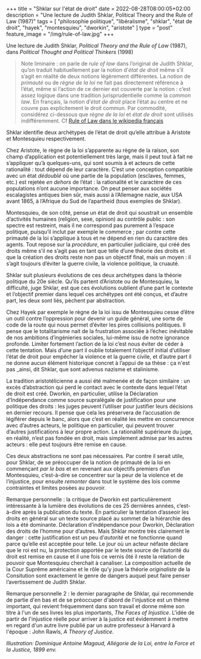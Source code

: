 +++
title = "Shklar sur l'état de droit"
date = 2022-08-28T08:00:05+02:00
description = "Une lecture de Judith Shklar, Political Theory and the Rule of Law (1987)"
tags = [ "philosophie politique", "libéralisme", "shklar", "état de droit", "hayek", "montesquieu", "dworkin", "aristote" ]
type = "post"
feature_image = "/img/rule-of-law.jpg"
+++

Une lecture de Judith Shklar, _Political Theory and the Rule of Law_ (1987), dans _Political Thought and Political Thinkers_ (1998)<!--more-->

> Note liminaire : on parle de _rule of law_ dans l’original de Judith Shklar, qu’on traduit habituellement par la notion d’_état de droit_ même s’il s’agit en réalité de deux notions légèrement différentes. La notion de _primauté_ ou de _règne de la loi_ ne fait pas directement référence à l’état, même si l’action de ce dernier est couverte par la notion : c’est assez logique dans une tradition jurisprudentielle comme la _common law_. En français, la notion d’_état de droit_ place l’état au centre et ne couvre pas explicitement le droit commun. Par commodité, considérez ci-dessous que _règne de la loi_ et _état de droit_ sont utilisés indifféremment. Cf [Rule of Law dans le wikipedia français](https://fr.wikipedia.org/wiki/Rule_of_law)

Shklar identifie deux archétypes de l’état de droit qu’elle attribue à Aristote et Montesquieu respectivement.

Chez Aristote, le règne de la loi s’apparente au règne de la raison, son champ d’application est potentiellement très large, mais il peut tout à fait ne s’appliquer qu’à quelques-uns, qui sont soumis à et acteurs de cette rationalité : tout dépend de leur caractère. C’est une conception compatible avec un état _dédoublé_ où une partie de la population (esclaves, femmes, etc.) est rejetée _en dehors_ de l’état : la rationalité et le caractère de ces populations n’ont aucune importance. On peut penser aux sociétés escalagistes antiques bien sûr, mais aussi à l’Allemagne nazie, aux USA avant 1865, à l’Afrique du Sud de l’apartheid (tous exemples de Shklar).

Montesquieu, de son côté, pense un état de droit qui soustrait un ensemble d’activités humaines (religion, sexe, opinion) au contrôle public : son spectre est restreint, mais il ne correspond pas purement à l’espace politique, puisqu’il inclut par exemple le commerce ; par contre cette primauté de la loi s’applique à tous et ne dépend en rien du caractère des agents. Tout repose sur la _procédure_, en particulier judiciaire, qui créé des droits même s’il ne s’agit pas en tant que telle d’une théorie des droits et que la création des droits reste non pas un objectif final, mais un moyen : il s’agit toujours d’éviter la guerre civile, la violence politique, la cruauté.

Shklar suit plusieurs évolutions de ces deux archétypes dans la théorie politique du 20e siècle. Qu’ils partent d’Aristote ou de Montesquieu, la difficulté, juge Shklar, est que ces évolutions oublient d’une part le contexte et l’objectif premier dans lequel ces archétypes ont été conçus, et d’autre part, les deux sont liés, pèchent par abstraction.

Chez Hayek par exemple le règne de la loi issu de Montesquieu cesse d’être un outil contre l’oppression pour devenir un guide général, une sorte de code de la route qui nous permet d’éviter les pires collisions politiques. Il pense que le totalitarisme nait de la frustration associée à l’échec inévitable de nos ambitions d’ingénieries sociales, lui-même issu de notre ignorance profonde. Limiter fortement l’action de la loi c’est nous éviter de céder à cette tentation. Mais d’une part il oublie totalement l’objectif initial d’utiliser l’état de droit pour empêcher la violence et la guerre civile, et d’autre part il ne donne aucun élément historique concret à l’appui de sa thèse : ça n'est pas _ainsi, dit Shklar, que sont advenus nazisme et stalinisme.

La tradition aristotélicienne a aussi été malmenée et de façon similaire : un excès d’abstraction qui perd le contact avec le contexte dans lequel l’état de droit est créé. Dworkin, en particulier, utilise la Déclaration d’Indépendance comme source supralégale de justification pour une politique des droits : les juges peuvent l’utiliser pour justifier leurs décisions en dernier recours. Il pense que cela les préservera de l’accusation de légiférer depuis le banc, alors que c’est en réalité les mettre en concurrence avec d’autres acteurs, le politique en particulier, qui peuvent trouver d’autres justifications à leur propre action. La rationalité supérieure du juge, en réalité, n’est pas fondée en droit, mais simplement admise par les autres acteurs : elle peut toujours être remise en cause.

Ces deux abstractions ne sont pas nécessaires. Par contre il serait utile, pour Shklar, de se préoccuper de la notion de primauté de la loi en commençant _par le bas_ et en revenant aux objectifs premiers d’un Montesquieu, c’est-à-dire se concentrer sur la peur de la violence et de l’injustice, pour ensuite _remonter_ dans tout le système des lois comme contraintes et limites posées au pouvoir.

Remarque personnelle : la critique de Dworkin est particulièrement intéressante à la lumière des évolutions de ces 25 dernières années, c’est-à-dire après la publication du texte. En particulier la tentation d’asseoir les droits en général sur un texte source placé au sommet de la hiérarchie des lois a été dominante. Déclaration d’indépendance pour Dworkin, Déclaration des droits de l’homme pour d’autres. Mais Shklar montre très clairement le danger : cette justification est un peu d’_autorité_ et ne fonctionne quand parce qu’elle est acceptée pour telle. Le jour où un acteur néfaste déclare que le roi est nu, la protection apportée par le texte source de l’autorité du droit est remise en cause et il une fois ce vernis ôté il reste la relation de pouvoir que Montesquieu cherchait à canaliser. La composition actuelle de la Cour Suprême américaine et le rôle qu’y joue la théorie _originaliste_ de la Consitution sont exactement le genre de dangers auquel peut faire penser l’avertissement de Judith Shklar.

Remarque personnelle 2 : le dernier paragraphe de Shklar, qui recommende de partie d'en bas et de se préoccuper d'abord de l'injustice est un thème important, qui revient fréquemment dans son travail et donne même son titre à l'un de ses livres les plus importants, _The Faces of Injustice_. L'idée de partir de l'injustice réelle pour arriver à la justice est évidemment à mettre en regard d'un autre livre publié par un autre professeur à Harvard à l'époque : John Rawls, _A Theory of Justice_.

_Illustration: Dominique Antoine Magaud, Allégorie de la Loi, entre la Force et la Justice, 1899 env._